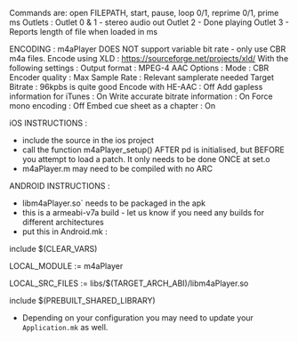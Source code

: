 Commands are: open FILEPATH, start, pause, loop 0/1, reprime 0/1, prime ms
Outlets : 
Outlet 0 & 1 - stereo audio out
Outlet 2 - Done playing
Outlet 3 - Reports length of file when loaded in ms

ENCODING :
m4aPlayer DOES NOT support variable bit rate - only use CBR m4a files.
Encode using XLD : https://sourceforge.net/projects/xld/
With the following settings :
Output format : MPEG-4 AAC
Options :
Mode : CBR
Encoder quality : Max
Sample Rate : Relevant samplerate needed
Target Bitrate : 96kpbs is quite good
Encode with HE-AAC : Off
Add gapless information for iTunes : On
Write accurate bitrate information : On
Force mono encoding : Off
Embed cue sheet as a chapter : On


iOS INSTRUCTIONS :

- include the source in the ios project
- call the function m4aPlayer_setup() AFTER pd is initialised, but BEFORE you attempt to load a patch. It only needs to be done ONCE at set.o 
- m4aPlayer.m may need to be compiled with no ARC

ANDROID INSTRUCTIONS :

- libm4aPlayer.so` needs to be packaged in the apk
- this is a armeabi-v7a build - let us know if you need any builds for different architectures
- put this in Android.mk :

include $(CLEAR_VARS)

LOCAL_MODULE := m4aPlayer

LOCAL_SRC_FILES := libs/$(TARGET_ARCH_ABI)/libm4aPlayer.so

include $(PREBUILT_SHARED_LIBRARY)

- Depending on your configuration you may need to update your `Application.mk` as well.